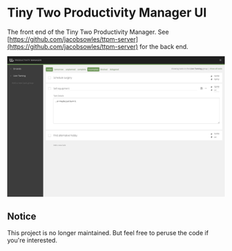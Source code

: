 # Tiny Two Productivity Manager UI
The front end of the Tiny Two Productivity Manager. See [https://github.com/jacobsowles/ttpm-server](https://github.com/jacobsowles/ttpm-server) for the back end.

![Group Tasks page screenshot](/screenshots/group-tasks.png?raw=true "Desktop")

## Notice

This project is no longer maintained. But feel free to peruse the code if you're interested.

